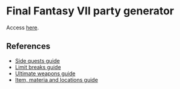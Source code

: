 # Final Fantasy VII party generator

Access [here](https://tukkek.github.io/ff7-party/).

## References

* [Side quests guide](https://jegged.com/Games/Final-Fantasy-VII/Side-Quests/)
* [Limit breaks guide](https://jegged.com/Games/Final-Fantasy-VII/Side-Quests/Ultimate-Weapons.html)
* [Ultimate weapons guide](https://jegged.com/Games/Final-Fantasy-VII/Side-Quests/Ultimate-Weapons.html)
* [Item, materia and locations guide](https://gamefaqs.gamespot.com/pc/130791-final-fantasy-vii/faqs/42714)
